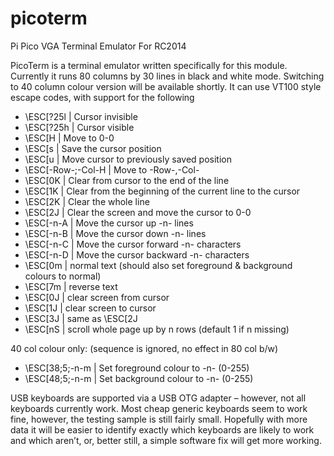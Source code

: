 # picoterm
Pi Pico VGA Terminal Emulator For RC2014

PicoTerm is a terminal emulator written specifically for this module. Currently it runs 80 columns by 30 lines in black and white mode. Switching to 40 column colour version will be available shortly. It can use VT100 style escape codes, with support for the following

- \ESC[?25l | Cursor invisible
- \ESC[?25h | Cursor visible
- \ESC[H | Move to 0-0
- \ESC[s | Save the cursor position
- \ESC[u | Move cursor to previously saved position
- \ESC[-Row-;-Col-H | Move to -Row-,-Col-
- \ESC[0K | Clear from cursor to the end of the line
- \ESC[1K | Clear from the beginning of the current line to the cursor
- \ESC[2K | Clear the whole line
- \ESC[2J | Clear the screen and move the cursor to 0-0
- \ESC[-n-A | Move the cursor up -n- lines
- \ESC[-n-B | Move the cursor down -n- lines
- \ESC[-n-C | Move the cursor forward -n- characters
- \ESC[-n-D | Move the cursor backward -n- characters
- \ESC[0m | normal text (should also set foreground & background colours to normal)
- \ESC[7m | reverse text
- \ESC[0J | clear screen from cursor
- \ESC[1J | clear screen to cursor
- \ESC[3J | same as \ESC[2J
- \ESC[nS | scroll whole page up by n rows (default 1 if n missing)

40 col colour only: (sequence is ignored, no effect in 80 col b/w)

- \ESC[38;5;-n-m | Set foreground colour to -n- (0-255)
- \ESC[48;5;-n-m | Set background colour to -n- (0-255)

USB keyboards are supported via a USB OTG adapter – however, not all keyboards currently work. Most cheap generic keyboards seem to work fine, however, the testing sample is still fairly small. Hopefully with more data it will be easier to identify exactly which keyboards are likely to work and which aren’t, or, better still, a simple software fix will get more working.
